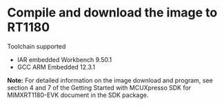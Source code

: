 # Compile and download the image to RT1180

Toolchain supported

-   IAR embedded Workbench 9.50.1
-   GCC ARM Embedded 12.3.1

**Note:** For detailed information on the image download and program, see section 4 and 7 of the Getting Started with MCUXpresso SDK for MIMXRT1180-EVK document in the SDK package.

